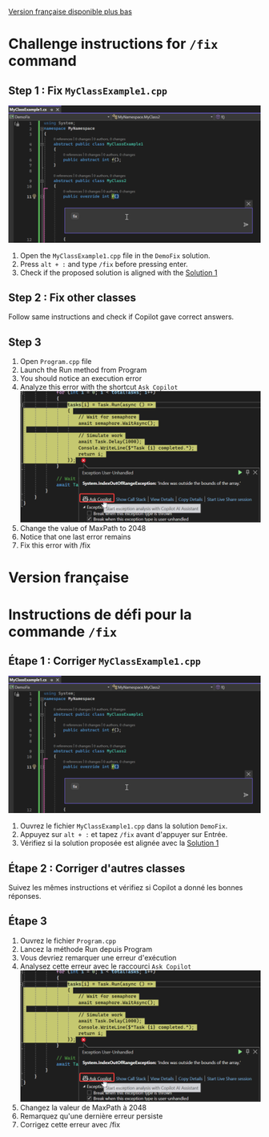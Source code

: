 [Version française disponible plus bas](#version-française)

# Challenge instructions for `/fix` command

## Step 1 : Fix `MyClassExample1.cpp`
![alt text](image.png)
1. Open the `MyClassExample1.cpp` file in the `DemoFix` solution.
2. Press `alt + :` and type `/fix` before pressing enter. 
3. Check if the proposed solution is aligned with the [Solution 1](https://learn.microsoft.com/en-us/cpp/error-messages/compiler-errors-1/compiler-error-c2143)

## Step 2 : Fix other classes

Follow same instructions and check if Copilot gave correct answers. 


## Step 3

1. Open `Program.cpp` file
2. Launch the Run method from Program
3. You should notice an execution error
4. Analyze this error with the shortcut `Ask Copilot`
![alt text](image-1.png)
5. Change the value of MaxPath to 2048
6. Notice that one last error remains
7. Fix this error with /fix

# Version française

# Instructions de défi pour la commande `/fix`

## Étape 1 : Corriger `MyClassExample1.cpp`
![alt text](image.png)
1. Ouvrez le fichier `MyClassExample1.cpp` dans la solution `DemoFix`.
2. Appuyez sur `alt + :` et tapez `/fix` avant d'appuyer sur Entrée. 
3. Vérifiez si la solution proposée est alignée avec la [Solution 1](https://learn.microsoft.com/en-us/cpp/error-messages/compiler-errors-1/compiler-error-c2143)

## Étape 2 : Corriger d'autres classes

Suivez les mêmes instructions et vérifiez si Copilot a donné les bonnes réponses. 

## Étape 3

1. Ouvrez le fichier `Program.cpp`
2. Lancez la méthode Run depuis Program
3. Vous devriez remarquer une erreur d'exécution
4. Analysez cette erreur avec le raccourci `Ask Copilot`
![alt text](image-1.png)
5. Changez la valeur de MaxPath à 2048
6. Remarquez qu'une dernière erreur persiste
7. Corrigez cette erreur avec /fix
